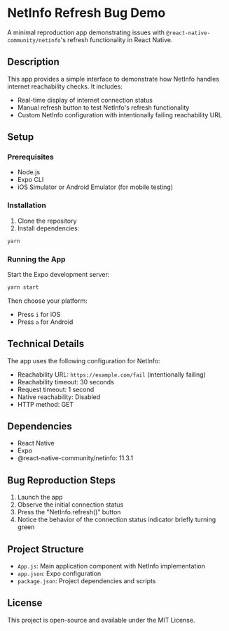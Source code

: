 # NetInfo Refresh Bug Demo

A minimal reproduction app demonstrating issues with `@react-native-community/netinfo`'s refresh functionality in React Native.

## Description

This app provides a simple interface to demonstrate how NetInfo handles internet reachability checks. It includes:

- Real-time display of internet connection status
- Manual refresh button to test NetInfo's refresh functionality
- Custom NetInfo configuration with intentionally failing reachability URL

## Setup

### Prerequisites

- Node.js
- Expo CLI
- iOS Simulator or Android Emulator (for mobile testing)

### Installation

1. Clone the repository
2. Install dependencies:

```bash
yarn
```

### Running the App

Start the Expo development server:

```bash
yarn start
```

Then choose your platform:

- Press `i` for iOS
- Press `a` for Android

## Technical Details

The app uses the following configuration for NetInfo:

- Reachability URL: `https://example.com/fail` (intentionally failing)
- Reachability timeout: 30 seconds
- Request timeout: 1 second
- Native reachability: Disabled
- HTTP method: GET

## Dependencies

- React Native
- Expo
- @react-native-community/netinfo: 11.3.1

## Bug Reproduction Steps

1. Launch the app
2. Observe the initial connection status
3. Press the "NetInfo.refresh()" button
4. Notice the behavior of the connection status indicator briefly turning green

## Project Structure

- `App.js`: Main application component with NetInfo implementation
- `app.json`: Expo configuration
- `package.json`: Project dependencies and scripts

## License

This project is open-source and available under the MIT License.
